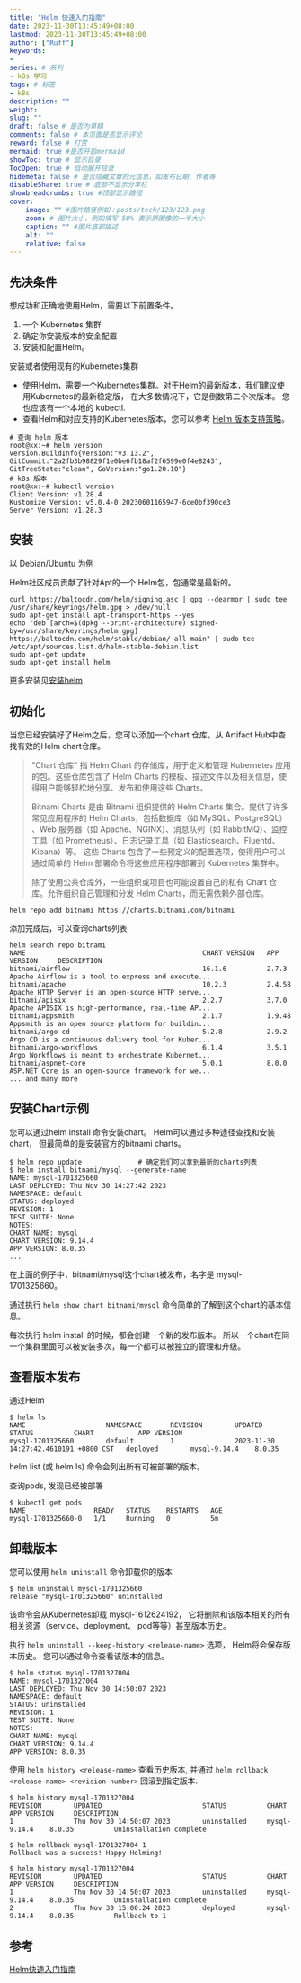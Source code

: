 ```yaml
---
title: "Helm 快速入门指南"
date: 2023-11-30T13:45:49+08:00
lastmod: 2023-11-30T13:45:49+08:00
author: ["Ruff"]
keywords: 
- 
series: # 系列
- k8s 学习
tags: # 标签
- k8s
description: ""
weight:
slug: ""
draft: false # 是否为草稿
comments: false # 本页面是否显示评论
reward: false # 打赏
mermaid: true #是否开启mermaid
showToc: true # 显示目录
TocOpen: true # 自动展开目录
hidemeta: false # 是否隐藏文章的元信息，如发布日期、作者等
disableShare: true # 底部不显示分享栏
showbreadcrumbs: true #顶部显示路径
cover:
    image: "" #图片路径例如：posts/tech/123/123.png
    zoom: # 图片大小，例如填写 50% 表示原图像的一半大小
    caption: "" #图片底部描述
    alt: ""
    relative: false
---
```


## 先决条件
想成功和正确地使用Helm，需要以下前置条件。

1. 一个 Kubernetes 集群 
2. 确定你安装版本的安全配置 
3. 安装和配置Helm。

安装或者使用现有的Kubernetes集群
* 使用Helm，需要一个Kubernetes集群。对于Helm的最新版本，我们建议使用Kubernetes的最新稳定版， 在大多数情况下，它是倒数第二个次版本。
您也应该有一个本地的 kubectl.
* 查看Helm和对应支持的Kubernetes版本，您可以参考 [Helm 版本支持策略](https://helm.sh/zh/docs/topics/version_skew/)。

```shell
# 查询 helm 版本
root@xx:~# helm version
version.BuildInfo{Version:"v3.13.2", GitCommit:"2a2fb3b98829f1e0be6fb18af2f6599e0f4e8243", GitTreeState:"clean", GoVersion:"go1.20.10"}
# k8s 版本
root@xx:~# kubectl version
Client Version: v1.28.4
Kustomize Version: v5.0.4-0.20230601165947-6ce0bf390ce3
Server Version: v1.28.3
```

## 安装
以 Debian/Ubuntu 为例

Helm社区成员贡献了针对Apt的一个 Helm包，包通常是最新的。

```shell
curl https://baltocdn.com/helm/signing.asc | gpg --dearmor | sudo tee /usr/share/keyrings/helm.gpg > /dev/null
sudo apt-get install apt-transport-https --yes
echo "deb [arch=$(dpkg --print-architecture) signed-by=/usr/share/keyrings/helm.gpg] https://baltocdn.com/helm/stable/debian/ all main" | sudo tee /etc/apt/sources.list.d/helm-stable-debian.list
sudo apt-get update
sudo apt-get install helm
```

更多安装见[安装helm](https://helm.sh/zh/docs/intro/install/)

## 初始化
当您已经安装好了Helm之后，您可以添加一个chart 仓库。从 Artifact Hub中查找有效的Helm chart仓库。

>"Chart 仓库" 指 Helm Chart 的存储库，用于定义和管理 Kubernetes 应用的包。这些仓库包含了 Helm Charts 的模板、描述文件以及相关信息，使得用户能够轻松地分享、发布和使用这些 Charts。
> 
> Bitnami Charts 是由 Bitnami 组织提供的 Helm Charts 集合。提供了许多常见应用程序的 Helm Charts，包括数据库（如 MySQL、PostgreSQL）
> 、Web 服务器（如 Apache、NGINX）、消息队列（如 RabbitMQ）、监控工具（如 Prometheus）、日志记录工具（如 Elasticsearch、Fluentd、Kibana）等。
> 这些 Charts 包含了一些预定义的配置选项，使得用户可以通过简单的 Helm 部署命令将这些应用程序部署到 Kubernetes 集群中。
> 
> 除了使用公共仓库外，一些组织或项目也可能设置自己的私有 Chart 仓库。允许组织自己管理和分发 Helm Charts，而无需依赖外部仓库。


```shell
helm repo add bitnami https://charts.bitnami.com/bitnami
```

添加完成后，可以查询charts列表
```shell
helm search repo bitnami
NAME                                            CHART VERSION   APP VERSION     DESCRIPTION
bitnami/airflow                                 16.1.6          2.7.3           Apache Airflow is a tool to express and execute...
bitnami/apache                                  10.2.3          2.4.58          Apache HTTP Server is an open-source HTTP serve...
bitnami/apisix                                  2.2.7           3.7.0           Apache APISIX is high-performance, real-time AP...
bitnami/appsmith                                2.1.7           1.9.48          Appsmith is an open source platform for buildin...
bitnami/argo-cd                                 5.2.8           2.9.2           Argo CD is a continuous delivery tool for Kuber...
bitnami/argo-workflows                          6.1.4           3.5.1           Argo Workflows is meant to orchestrate Kubernet...
bitnami/aspnet-core                             5.0.1           8.0.0           ASP.NET Core is an open-source framework for we...
... and many more
```

## 安装Chart示例
您可以通过helm install 命令安装chart。 Helm可以通过多种途径查找和安装chart， 但最简单的是安装官方的bitnami charts。
```shell
$ helm repo update              # 确定我们可以拿到最新的charts列表
$ helm install bitnami/mysql --generate-name
NAME: mysql-1701325660
LAST DEPLOYED: Thu Nov 30 14:27:42 2023
NAMESPACE: default
STATUS: deployed
REVISION: 1
TEST SUITE: None
NOTES:
CHART NAME: mysql
CHART VERSION: 9.14.4
APP VERSION: 8.0.35
...
```
在上面的例子中，bitnami/mysql这个chart被发布，名字是 mysql-1701325660。 

通过执行 `helm show chart bitnami/mysql` 命令简单的了解到这个chart的基本信息。 

每次执行 helm install 的时候，都会创建一个新的发布版本。 所以一个chart在同一个集群里面可以被安装多次，每一个都可以被独立的管理和升级。 

## 查看版本发布
通过Helm
```shell
$ helm ls
NAME                    NAMESPACE       REVISION        UPDATED                                 STATUS          CHART           APP VERSION
mysql-1701325660        default         1               2023-11-30 14:27:42.4610191 +0800 CST   deployed        mysql-9.14.4    8.0.35
```
helm list (或 helm ls) 命令会列出所有可被部署的版本。

查询pods, 发现已经被部署
```shell
$ kubectl get pods
NAME                 READY   STATUS    RESTARTS   AGE
mysql-1701325660-0   1/1     Running   0          5m
```

## 卸载版本
您可以使用 `helm uninstall` 命令卸载你的版本

```shell
$ helm uninstall mysql-1701325660
release "mysql-1701325660" uninstalled
```

该命令会从Kubernetes卸载 mysql-1612624192， 它将删除和该版本相关的所有相关资源（service、deployment、 pod等等）甚至版本历史。

执行 `helm uninstall --keep-history <release-name>` 选项， Helm将会保存版本历史。 您可以通过命令查看该版本的信息。

```shell
$ helm status mysql-1701327004
NAME: mysql-1701327004
LAST DEPLOYED: Thu Nov 30 14:50:07 2023
NAMESPACE: default
STATUS: uninstalled
REVISION: 1
TEST SUITE: None
NOTES:
CHART NAME: mysql
CHART VERSION: 9.14.4
APP VERSION: 8.0.35
```
使用 `helm history <release-name>` 查看历史版本, 并通过 `helm rollback <release-name> <revision-number>` 回滚到指定版本.

```shell
$ helm history mysql-1701327004
REVISION        UPDATED                         STATUS          CHART           APP VERSION     DESCRIPTION
1               Thu Nov 30 14:50:07 2023        uninstalled     mysql-9.14.4    8.0.35          Uninstallation complete

$ helm rollback mysql-1701327004 1
Rollback was a success! Happy Helming!

$ helm history mysql-1701327004
REVISION        UPDATED                         STATUS          CHART           APP VERSION     DESCRIPTION
1               Thu Nov 30 14:50:07 2023        uninstalled     mysql-9.14.4    8.0.35          Uninstallation complete
2               Thu Nov 30 15:00:24 2023        deployed        mysql-9.14.4    8.0.35          Rollback to 1
```

## 参考
[Helm快速入门指南](https://helm.sh/zh/docs/intro/quickstart/)